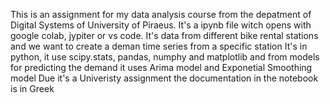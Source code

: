 This is an assignment for my data analysis course from the depatment of Digital Systems of University of Piraeus. It's a ipynb file witch opens with google colab, jypiter or vs code. 
It's data from different bike rental stations and we want to create a deman time series from a specific station
It's in python, it use scipy.stats, pandas, numphy and matplotlib and from models for predicting the demand it uses Arima model and Exponetial Smoothing model
Due it's a Univeristy assignment the documentation in the notebook is in Greek
